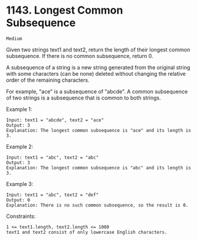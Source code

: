 # 1143. Longest Common Subsequence

`Medium`

Given two strings text1 and text2, return the length of their longest common subsequence. If there is no common subsequence, return 0.

A subsequence of a string is a new string generated from the original string with some characters (can be none) deleted without changing the relative order of the remaining characters.

For example, "ace" is a subsequence of "abcde".
A common subsequence of two strings is a subsequence that is common to both strings.

Example 1:

```note
Input: text1 = "abcde", text2 = "ace"
Output: 3
Explanation: The longest common subsequence is "ace" and its length is 3.
```

Example 2:

```note
Input: text1 = "abc", text2 = "abc"
Output: 3
Explanation: The longest common subsequence is "abc" and its length is 3.
```

Example 3:

```note
Input: text1 = "abc", text2 = "def"
Output: 0
Explanation: There is no such common subsequence, so the result is 0.
```

Constraints:

```note
1 <= text1.length, text2.length <= 1000
text1 and text2 consist of only lowercase English characters.
```
